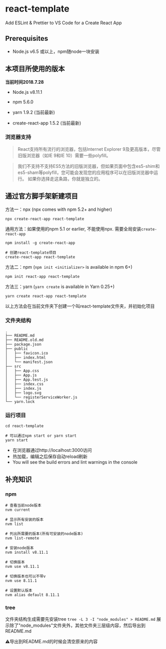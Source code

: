 # react-template
Add ESLint &amp; Prettier to VS Code for a Create React App


## Prerequisites

* Node.js v6.5 或以上，npm随node一块安装

## 本项目所使用的版本

**当前时间2018.7.28**

* Node.js v8.11.1
* npm 5.6.0
* yarn 1.9.2 (当前最新)

* create-react-app 1.5.2 (当前最新)

### 浏览器支持

> React支持所有流行的浏览器，包括Internet Explorer 9及更高版本，尽管旧版浏览器（如IE 9和IE 10）需要一些polyfill。

> 我们不支持不支持ES5方法的旧版浏览器，但如果页面中包含es5-shim和es5-sham等polyfill，您可能会发现您的应用程序可以在旧版浏览器中运行。 如果你选择走这条路，你就是独立的。


## 通过官方脚手架新建项目

方法一：npx (npx comes with npm 5.2+ and higher)

```
npx create-react-app react-template
```

通用方法：如果使用的npm 5.1 or earlier, 不能使用npx. 需要全局安装`create-react-app`

```
npm install -g create-react-app

# 创建react-template项目
create-react-app react-template
```

方法二：npm (`npm init <initializer>` is available in npm 6+)

```
npm init react-app react-template
```

方法三：yarn (`yarn create` is available in Yarn 0.25+)

```
yarn create react-app react-template
```

以上方法会在当前文件夹下创建一个叫react-template文件夹，并初始化项目

### 文件夹结构

```
.
├── README.md
├── README.old.md
├── package.json
├── public
│   ├── favicon.ico
│   ├── index.html
│   └── manifest.json
├── src
│   ├── App.css
│   ├── App.js
│   ├── App.test.js
│   ├── index.css
│   ├── index.js
│   ├── logo.svg
│   └── registerServiceWorker.js
└── yarn.lock

```

### 运行项目

```
cd react-template

# 可以通过npm start or yarn start
yarn start

```

* 在浏览器通过http://localhost:3000访问
* 热加载，编辑之后保存自动reload刷新
* You will see the build errors and lint warnings in the console



## 补充知识

### npm

```
# 查看当前node版本
nvm current

# 显示所有安装的版本
nvm list

# 列出所需要的版本(所有可安装的node版本)
nvm list-remote

# 安装node版本
nvm install v8.11.1

# 切换版本
nvm use v8.11.1

# 切换版本也可以不带v
nvm use 8.11.1

# 设置默认版本
nvm alias default 8.11.1

```

### tree
文件夹结构生成需要先安装tree
`tree -L 3 -I "node_modules" > README.md`
展示除了"node_modules"文件夹外，其他文件夹三层级内容，然后导出到README.md

⚠️导出到README.md的时候会清空原来的内容
